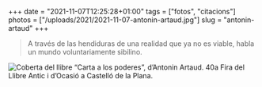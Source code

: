 +++
date = "2021-11-07T12:25:28+01:00"
tags = ["fotos", "citacions"]
photos = ["/uploads/2021/2021-11-07-antonin-artaud.jpg"]
slug = "antonin-artaud"
+++

> A través de las hendiduras de una realidad que ya no es viable, habla un mundo voluntariamente sibilino.

<img alt="Coberta del llibre “Carta a los poderes”, d’Antonin Artaud. 40a Fira del Llibre Antic i d’Ocasió a Castelló de la Plana." src="/uploads/2021/2021-11-07-antonin-artaud.jpg">
